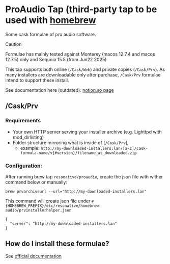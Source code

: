 # ProAudio Tap (third-party tap to be used with [homebrew](https://brew.sh)

Some cask formulae of pro audio software.


> [!CAUTION]
> Formulae has mainly tested against Monterey (macos 12.7.4 and macos 12.7.5) only
> and Sequoia 15.5 (from Jun22 2025)

This tap supports both online (`/Cask/Web`) and private copies (`/Cask/Prv`).
As many installers are downloadable only after purchase, `/Cask/Prv` formulae intend to support these install.

See documentation here (outdated): [notion.so page](https://resonative.notion.site/homebrew-proaudio-Documentation-08dabd377f5e4f5d844b600fbf64ce0e?pvs=74)


## /Cask/Prv

### Requirements
* Your own HTTP server serving your installer archive (e.g. Lighttpd with mod_dirlisting)
* Folder structure mirroring what is inside of [`/Cask/Prv`], 
  - example: `http://my-downloaded-installers.lan/[a-z]/cask-formula-name/v{#version}/filename_as_downloaded.zip`


### Configuration:
After running brew tap `resonative/proaudio`, create the json file with wither command below or manually:

```
brew prvarchiveurl --url="http://my-downloaded-installers.lan"
```

This command will create json file under `#{HOMEBREW_PREFIX}/etc/resonative/homebrew-audio/prvinstallerhelper.json`

```
{
  "server": "http://my-downloaded-installers.lan"
}
```


## How do I install these formulae?

See [official documentation](https://docs.brew.sh/Taps)